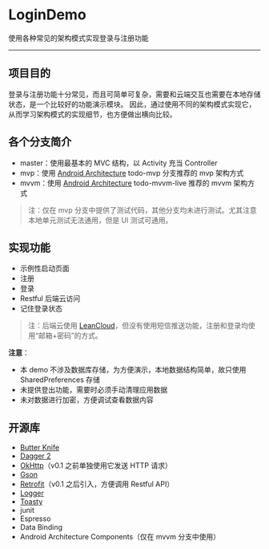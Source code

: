 # LoginDemo
使用各种常见的架构模式实现登录与注册功能

---

## 项目目的

登录与注册功能十分常见，而且可简单可复杂，需要和云端交互也需要在本地存储状态，是一个比较好的功能演示模块。
因此，通过使用不同的架构模式实现它，从而学习架构模式的实现细节，也方便做出横向比较。

## 各个分支简介

- master：使用最基本的 MVC 结构，以 Activity 充当 Controller
- mvp：使用 [Android Architecture](https://github.com/googlesamples/android-architecture) todo-mvp 分支推荐的 mvp 架构方式
- mvvm：使用 [Android Architecture](https://github.com/googlesamples/android-architecture) todo-mvvm-live 推荐的 mvvm 架构方式

> 注：仅在 mvp 分支中提供了测试代码，其他分支均未进行测试。尤其注意本地单元测试无法通用，但是 UI 测试可通用。

## 实现功能

- 示例性启动页面
- 注册
- 登录
- Restful 后端云访问
- 记住登录状态

> 注：后端云使用 [LeanCloud](https://leancloud.cn/)，但没有使用短信推送功能，注册和登录均使用“邮箱+密码”的方式。

**注意**：
- 本 demo 不涉及数据库存储，为方便演示，本地数据结构简单，故只使用 SharedPreferences 存储
- 未提供登出功能，需要时必须手动清理应用数据
- 未对数据进行加密，方便调试查看数据内容

## 开源库

- [Butter Knife](http://jakewharton.github.io/butterknife/)
- [Dagger 2](https://github.com/google/dagger)
- [OkHttp](https://github.com/square/okhttp)（v0.1 之前单独使用它发送 HTTP 请求）
- [Gson](https://github.com/google/gson)
- [Retrofit](http://square.github.io/retrofit/)（v0.1 之后引入，方便调用 Restful API）
- [Logger](https://github.com/orhanobut/logger)
- [Toasty](https://github.com/GrenderG/Toasty)
- junit
- Espresso
- Data Binding
- Android Architecture Components（仅在 mvvm 分支中使用）

